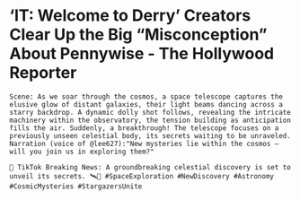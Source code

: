 # ‘IT: Welcome to Derry’ Creators Clear Up the Big “Misconception” About Pennywise - The Hollywood Reporter

```sora
Scene: As we soar through the cosmos, a space telescope captures the elusive glow of distant galaxies, their light beams dancing across a starry backdrop. A dynamic dolly shot follows, revealing the intricate machinery within the observatory, the tension building as anticipation fills the air. Suddenly, a breakthrough! The telescope focuses on a previously unseen celestial body, its secrets waiting to be unraveled.
Narration (voice of @lee627):"New mysteries lie within the cosmos — will you join us in exploring them?"
```

```tiktok
🎵 TikTok Breaking News: A groundbreaking celestial discovery is set to unveil its secrets. 🛰️🚀 #SpaceExploration #NewDiscovery #Astronomy #CosmicMysteries #StargazersUnite
```
